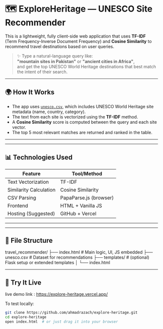 # 🗺️ ExploreHeritage — UNESCO Site Recommender

This is a lightweight, fully client-side web application that uses **TF-IDF** (Term Frequency-Inverse Document Frequency) and **Cosine Similarity** to recommend travel destinations based on user queries.

> ✨ Type a natural-language query like:  
> **"mountain sites in Pakistan"** or **"ancient cities in Africa"**,  
> and get the top UNESCO World Heritage destinations that best match the intent of their search.

---

## 🌍 How It Works

- The app uses [`unesco.csv`](./unesco.csv), which includes UNESCO World Heritage site metadata (name, country, category).
- The text from each site is vectorized using the **TF-IDF** method.
- A **Cosine Similarity** score is computed between the query and each site vector.
- The top 5 most relevant matches are returned and ranked in the table.

---

---

## 📊 Technologies Used

| Feature                | Tool/Method            |
| ---------------------- | ---------------------- |
| Text Vectorization     | TF-IDF                 |
| Similarity Calculation | Cosine Similarity      |
| CSV Parsing            | PapaParse.js (browser) |
| Frontend               | HTML + Vanilla JS      |
| Hosting (Suggested)    | GitHub + Vercel        |

---

---

## 📁 File Structure

travel_recommender/
├── index.html # Main logic, UI, JS embedded
├── unesco.csv # Dataset for recommendations
├── templates/ # (optional) Flask setup or extended templates
│ └── index.html

---

## 🧪 Try It Live

live demo link : https://explore-heritage.vercel.app/

To test locally:

```bash
git clone https://github.com/ahmadrazach/explore-heritage.git
cd explore-heritage
open index.html  # or just drag it into your browser
```
